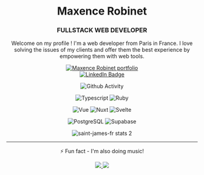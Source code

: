 <div align="center">

<h1><strong>Maxence Robinet</strong></h1>
<h3><strong>FULLSTACK WEB DEVELOPER</strong></h3>

Welcome on my profile ! I'm a web developer from Paris in France. I love solving the issues of my clients and offer them the best experience by empowering them with web tools.

<a href="https://www.maxencerobinet.fr/">
  <img src="https://img.shields.io/badge/PORTFOLIO-8A2BE2?style=for-the-badge" alt="Maxence Robinet portfolio"/>
</a>
<br>
<a href="https://fr.linkedin.com/in/maxence-robinet">
  <img src="https://img.shields.io/badge/LinkedIn-0e76a8?style=for-the-badge&logo=linkedin&logoColor=white" alt="LinkedIn Badge"/>
</a>

![Github Activity](https://github-profile-summary-cards.vercel.app/api/cards/profile-details?username=saint-james-fr&theme=dark)

![Typescript](https://img.shields.io/badge/Typescript-007acc?style=for-the-badge&logo=typescript&logoColor=white)
![Ruby](https://img.shields.io/badge/Ruby-9B111E?style=for-the-badge&logo=ruby&logoColor=white)

![Vue](https://img.shields.io/badge/Vue.js-35495E?style=for-the-badge&logo=vuedotjs&logoColor=4FC08D)
![Nuxt](https://img.shields.io/badge/Nuxt.js-35495E?style=for-the-badge&logo=nuxtdotjs&logoColor=F3E00)
![Svelte](https://img.shields.io/badge/Svelte-4A4A55?style=for-the-badge&logo=svelte&logoColor=FF3E00)

![PostgreSQL](https://img.shields.io/badge/PostgreSQL-316192?style=for-the-badge&logo=postgresql&logoColor=white)
![Supabase](https://img.shields.io/badge/Supabase-316192?style=for-the-badge&logo=supabase&logoColor=F3E00)

![saint-james-fr stats 2](https://github-readme-stats.vercel.app/api/top-langs/?username=saint-james-fr&theme=dark)

---

⚡ Fun fact - I'm also doing music!

<a href="https://open.spotify.com/intl-fr/artist/1X5nimB3dDNsyoed4FzH3n">
<img src="https://img.shields.io/badge/Saint&ndash;James-1ED760?&style=for-the-badge&logo=spotify&logoColor=white">
</a>
<a href="https://open.spotify.com/intl-fr/artist/1pca7aLNfTH9GgVirbglny">
<img src="https://img.shields.io/badge/Margot_et_max-1ED760?&style=for-the-badge&logo=spotify&logoColor=white">
</a>

</div>
